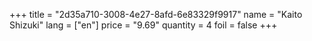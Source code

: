 +++
title = "2d35a710-3008-4e27-8afd-6e83329f9917"
name = "Kaito Shizuki"
lang = ["en"]
price = "9.69"
quantity = 4
foil = false
+++

